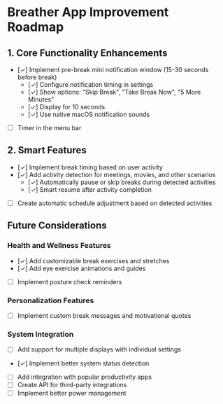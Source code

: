 # Breather App Improvement Roadmap

## 1. Core Functionality Enhancements
- [✓] Implement pre-break mini notification window (15-30 seconds before break)
  - [✓] Configure notification timing in settings
  - [✓] Show options: "Skip Break", "Take Break Now", "5 More Minutes"
  - [✓] Display for 10 seconds
  - [✓] Use native macOS notification sounds
- [ ] Timer in the menu bar

## 2. Smart Features
- [✓] Implement break timing based on user activity
- [✓] Add activity detection for meetings, movies, and other scenarios
  - [✓] Automatically pause or skip breaks during detected activities
  - [✓] Smart resume after activity completion
- [ ] Create automatic schedule adjustment based on detected activities

## Future Considerations

### Health and Wellness Features
- [✓] Add customizable break exercises and stretches
- [✓] Add eye exercise animations and guides
- [ ] Implement posture check reminders

### Personalization Features
- [ ] Implement custom break messages and motivational quotes

### System Integration
- [ ] Add support for multiple displays with individual settings
- [✓] Implement better system status detection
- [ ] Add integration with popular productivity apps
- [ ] Create API for third-party integrations
- [ ] Implement better power management 